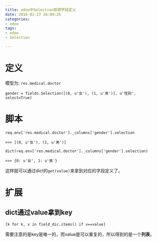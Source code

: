 ```yaml
---
title: odoo中Selection取得字段定义
date: 2016-01-27 16:09:25
categories:
- odoo
tags:
- odoo
- Selection

---
```

# 定义  
模型为:  `res.medical.doctor`

	gender = fields.Selection([(0, u'女'), (1, u'男')], u'性别',  select=True)
	
# 脚本
	req.env['res.medical.doctor']._columns['gender'].selection
	  
`>>> [(0, u'女'), (1, u'男')]`
  

	dict(req.env['res.medical.doctor']._columns['gender'].selection)  
  
`>>> {0: u'女', 1: u'男'}`

这样就可以通过dict的`get(value)`来拿到对应的字段定义了。

# 扩展

## dict通过value拿到key  


	[k for k, v in field_dic.items() if v==value]
	  
需要注意的是key是唯一的，而value是可以重复的，所以得到的是一个**列表**。